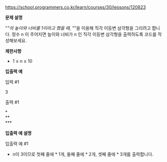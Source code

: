 https://school.programmers.co.kr/learn/courses/30/lessons/120823

**문제 설명**

"*"의 높이와 너비를 1이라고 했을 때, "*"을 이용해 직각 이등변 삼각형을 그리려고 합니다. 정수 n 이 주어지면 높이와 너비가 n 인 직각 이등변 삼각형을 출력하도록 코드를 작성해보세요.

**제한사항**

- 1 ≤ n ≤ 10

**입출력 예**

입력 #1

3

출력 #1

*<br>
**<br>
***<br>

**입출력 예 설명**

입출력 예 #1

- n이 3이므로 첫째 줄에 * 1개, 둘째 줄에 * 2개, 셋째 줄에 * 3개를 출력합니다.